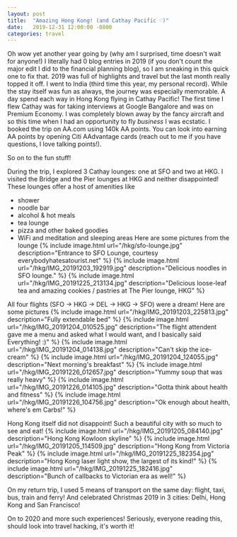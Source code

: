 ```yaml
---
layout: post
title:  "Amazing Hong Kong! (and Cathay Pacific ♡)"
date:   2019-12-31 12:00:00 -0800
categories: travel
---
```

Oh wow yet another year going by (why am I surprised, time doesn't wait for anyone!)
I literally had 0 blog entries in 2019 (if you don't count the major edit I did to the financial planning blog), so I am
sneaking in this quick one to fix that.
2019 was full of highlights and travel but the last month really topped it off. I went to India (third time this year, my
personal record). While the stay itself was fun as always, the journey was especially memorable. A day spend each way in
Hong Kong flying in Cathay Pacific! The first time I flew Cathay was for taking interviews at Google Bangalore and was on
Premium Economy. I was completely blown away by the fancy aircraft and so this time when I had an opportunity to fly *business*
I was ecstatic. I booked the trip on AA.com using 140k AA points. You can look into earning AA points by opening Citi
AAdvantage cards (reach out to me if you have questions, I love talking points!).

So on to the fun stuff!

During the trip, I explored 3 Cathay lounges: one at SFO and two at HKG. I visited the Bridge and the Pier lounges at HKG
and neither disappointed! These lounges offer a host of amenities like
* shower
* noodle bar
* alcohol & hot meals
* tea lounge
* pizza and other baked goodies
* WiFi and meditation and sleeping areas
Here are some pictures from the lounge
{% include image.html url="/hkg/sfo-lounge.jpg" description="Entrance to SFO Lounge, courtesy everybodyhatesatourist.net" %}
{% include image.html url="/hkg/IMG_20191203_192919.jpg" description="Delicious noodles in SFO lounge." %}
{% include image.html url="/hkg/IMG_20191225_213134.jpg" description="Delicious loose-leaf tea and amazing cookies / pastries at The Pier lounge, HKG" %}

All four flights (SFO -> HKG -> DEL -> HKG -> SFO) were a dream! Here are some pictures
{% include image.html url="/hkg/IMG_20191203_225813.jpg" description="Fully extendable bed" %}
{% include image.html url="/hkg/IMG_20191204_010525.jpg" description="The flight attendent gave me a menu and asked what I would want, and I basically said Everything! :)" %}
{% include image.html url="/hkg/IMG_20191204_014138.jpg" description="Can't skip the ice-cream" %}
{% include image.html url="/hkg/IMG_20191204_124055.jpg" description="Next morning's breakfast" %}
{% include image.html url="/hkg/IMG_20191226_012657.jpg" description="Yummy soup that was really heavy" %}
{% include image.html url="/hkg/IMG_20191226_014105.jpg" description="Gotta think about health and fitness" %}
{% include image.html url="/hkg/IMG_20191226_104756.jpg" description="Ok enough about health, where's em Carbs!" %}

Hong Kong itself did not disappoint! Such a beautiful city with so much to see and eat!
{% include image.html url="/hkg/IMG_20191205_084140.jpg" description="Hong Kong Kowloon skyline" %}
{% include image.html url="/hkg/IMG_20191205_114509.jpg" description="Hong Kong from Victoria Peak" %}
{% include image.html url="/hkg/IMG_20191225_182354.jpg" description="Hong Kong laser light show, the largest of its kind!" %}
{% include image.html url="/hkg/IMG_20191225_182416.jpg" description="Bunch of callbacks to Victorian era as well!" %}

On my return trip, I used 5 means of transport on the same day: flight, taxi, bus, train and ferry! And celebrated Christmas
2019 in 3 cities: Delhi, Hong Kong and San Francisco!

On to 2020 and more such experiences! Seriously, everyone reading this, should look into travel hacking, it's worth it!
